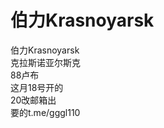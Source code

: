 # 伯力Krasnoyarsk


伯力Krasnoyarsk<br />
克拉斯诺亚尔斯克<br />
88卢布<br />
这月18号开的<br />
20改邮箱出<br />
要的t.me/gggl110
